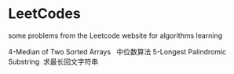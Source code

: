 # LeetCodes
some problems from the Leetcode website for algorithms learning

4-Median of Two Sorted Arrays   中位数算法
5-Longest Palindromic Substring  求最长回文字符串
